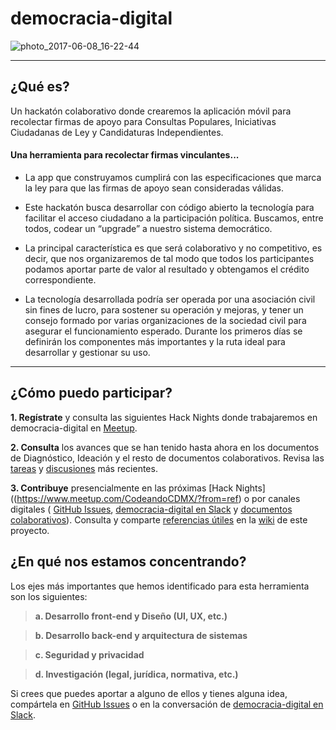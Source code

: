 # democracia-digital #

![photo_2017-06-08_16-22-44](https://user-images.githubusercontent.com/6744123/26951588-55adc284-4c67-11e7-85a9-01eacdf6686d.jpg)


----

## ¿Qué es?
Un hackatón colaborativo donde crearemos la aplicación móvil para recolectar firmas de apoyo para Consultas Populares, Iniciativas Ciudadanas de Ley y Candidaturas Independientes. 

#### Una herramienta para recolectar firmas vinculantes...
* La app que construyamos cumplirá con las especificaciones que marca la ley para que las firmas de apoyo sean consideradas válidas.

* Este hackatón busca desarrollar con código abierto la tecnología para facilitar el acceso ciudadano a la participación política. Buscamos, entre todos, codear un “upgrade” a nuestro sistema democrático. 

* La principal característica es que será colaborativo y no competitivo, es decir, que nos organizaremos de tal modo que todos los participantes podamos aportar parte de valor al resultado y obtengamos el crédito correspondiente. 

* La tecnología desarrollada podría ser operada por una asociación civil sin fines de lucro, para sostener su operación y mejoras, y tener un consejo formado por varias organizaciones de la sociedad civil para asegurar el funcionamiento esperado. Durante los primeros días se definirán los componentes más importantes y la ruta ideal para desarrollar y gestionar su uso.

----

## ¿Cómo puedo participar?

**1. Regístrate** y consulta las siguientes Hack Nights donde trabajaremos en democracia-digital en [Meetup](https://www.meetup.com/CodeandoCDMX/?from=ref).

**2. Consulta** los avances que se han tenido hasta ahora en los documentos de Diagnóstico, Ideación y el resto de documentos colaborativos. Revisa las [tareas](https://github.com/CodeandoMexico/democracia-digital/projects) y [discusiones](https://github.com/CodeandoMexico/democracia-digital/issues) más recientes.

**3. Contribuye** presencialmente en las próximas [Hack Nights]((https://www.meetup.com/CodeandoCDMX/?from=ref) o por canales digitales ( [GitHub Issues](https://github.com/CodeandoMexico/democracia-digital/issues), [democracia-digital en Slack](http://slack.codeandomexico.org/) y [documentos colaborativos](https://drive.google.com/drive/folders/0B90a2gjjiM9vbkFrT090UlAtLWc?usp=sharing)). Consulta y comparte [referencias útiles](https://github.com/CodeandoMexico/democracia-digital/wiki/4.-Referencias-%C3%BAtiles) en la [wiki](https://github.com/CodeandoMexico/democracia-digital/wiki) de este proyecto.


## ¿En qué nos estamos concentrando?
Los ejes más importantes que hemos identificado para esta herramienta son los siguientes: 

> **a. Desarrollo front-end y Diseño (UI, UX, etc.)**

> **b. Desarrollo back-end y arquitectura de sistemas**

> **c. Seguridad y privacidad**

> **d. Investigación (legal, jurídica, normativa, etc.)**

Si crees que puedes aportar a alguno de ellos y tienes alguna idea, compártela en [GitHub Issues](https://github.com/CodeandoMexico/democracia-digital/issues) o en la conversación de [democracia-digital en Slack](http://slack.codeandomexico.org/).


